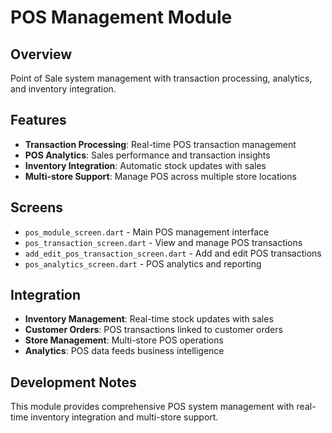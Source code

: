 # POS Management Module

## Overview
Point of Sale system management with transaction processing, analytics, and inventory integration.

## Features
- **Transaction Processing**: Real-time POS transaction management
- **POS Analytics**: Sales performance and transaction insights
- **Inventory Integration**: Automatic stock updates with sales
- **Multi-store Support**: Manage POS across multiple store locations

## Screens
- `pos_module_screen.dart` - Main POS management interface
- `pos_transaction_screen.dart` - View and manage POS transactions
- `add_edit_pos_transaction_screen.dart` - Add and edit POS transactions
- `pos_analytics_screen.dart` - POS analytics and reporting

## Integration
- **Inventory Management**: Real-time stock updates with sales
- **Customer Orders**: POS transactions linked to customer orders
- **Store Management**: Multi-store POS operations
- **Analytics**: POS data feeds business intelligence

## Development Notes
This module provides comprehensive POS system management with real-time inventory integration and multi-store support.
